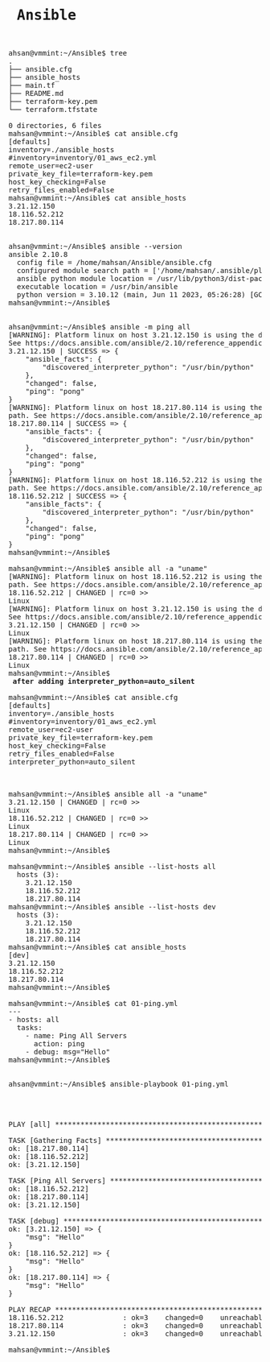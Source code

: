 <pre>
<h1> Ansible </h1>

ahsan@vmmint:~/Ansible$ tree
.
├── ansible.cfg
├── ansible_hosts
├── main.tf
├── README.md
├── terraform-key.pem
└── terraform.tfstate

0 directories, 6 files
mahsan@vmmint:~/Ansible$ cat ansible.cfg 
[defaults]
inventory=./ansible_hosts
#inventory=inventory/01_aws_ec2.yml
remote_user=ec2-user
private_key_file=terraform-key.pem
host_key_checking=False
retry_files_enabled=False
mahsan@vmmint:~/Ansible$ cat ansible_hosts 
3.21.12.150
18.116.52.212
18.217.80.114


ahsan@vmmint:~/Ansible$ ansible --version
ansible 2.10.8
  config file = /home/mahsan/Ansible/ansible.cfg
  configured module search path = ['/home/mahsan/.ansible/plugins/modules', '/usr/share/ansible/plugins/modules']
  ansible python module location = /usr/lib/python3/dist-packages/ansible
  executable location = /usr/bin/ansible
  python version = 3.10.12 (main, Jun 11 2023, 05:26:28) [GCC 11.4.0]
mahsan@vmmint:~/Ansible$ 


ahsan@vmmint:~/Ansible$ ansible -m ping all
[WARNING]: Platform linux on host 3.21.12.150 is using the discovered Python interpreter at /usr/bin/python, but future installation of another Python interpreter could change the meaning of that path.
See https://docs.ansible.com/ansible/2.10/reference_appendices/interpreter_discovery.html for more information.
3.21.12.150 | SUCCESS => {
    "ansible_facts": {
        "discovered_interpreter_python": "/usr/bin/python"
    },
    "changed": false,
    "ping": "pong"
}
[WARNING]: Platform linux on host 18.217.80.114 is using the discovered Python interpreter at /usr/bin/python, but future installation of another Python interpreter could change the meaning of that
path. See https://docs.ansible.com/ansible/2.10/reference_appendices/interpreter_discovery.html for more information.
18.217.80.114 | SUCCESS => {
    "ansible_facts": {
        "discovered_interpreter_python": "/usr/bin/python"
    },
    "changed": false,
    "ping": "pong"
}
[WARNING]: Platform linux on host 18.116.52.212 is using the discovered Python interpreter at /usr/bin/python, but future installation of another Python interpreter could change the meaning of that
path. See https://docs.ansible.com/ansible/2.10/reference_appendices/interpreter_discovery.html for more information.
18.116.52.212 | SUCCESS => {
    "ansible_facts": {
        "discovered_interpreter_python": "/usr/bin/python"
    },
    "changed": false,
    "ping": "pong"
}
mahsan@vmmint:~/Ansible$ 

mahsan@vmmint:~/Ansible$ ansible all -a "uname"
[WARNING]: Platform linux on host 18.116.52.212 is using the discovered Python interpreter at /usr/bin/python, but future installation of another Python interpreter could change the meaning of that
path. See https://docs.ansible.com/ansible/2.10/reference_appendices/interpreter_discovery.html for more information.
18.116.52.212 | CHANGED | rc=0 >>
Linux
[WARNING]: Platform linux on host 3.21.12.150 is using the discovered Python interpreter at /usr/bin/python, but future installation of another Python interpreter could change the meaning of that path.
See https://docs.ansible.com/ansible/2.10/reference_appendices/interpreter_discovery.html for more information.
3.21.12.150 | CHANGED | rc=0 >>
Linux
[WARNING]: Platform linux on host 18.217.80.114 is using the discovered Python interpreter at /usr/bin/python, but future installation of another Python interpreter could change the meaning of that
path. See https://docs.ansible.com/ansible/2.10/reference_appendices/interpreter_discovery.html for more information.
18.217.80.114 | CHANGED | rc=0 >>
Linux
mahsan@vmmint:~/Ansible$ 
<b> after adding interpreter_python=auto_silent </b>

mahsan@vmmint:~/Ansible$ cat ansible.cfg 
[defaults]
inventory=./ansible_hosts
#inventory=inventory/01_aws_ec2.yml
remote_user=ec2-user
private_key_file=terraform-key.pem
host_key_checking=False
retry_files_enabled=False
interpreter_python=auto_silent



mahsan@vmmint:~/Ansible$ ansible all -a "uname"
3.21.12.150 | CHANGED | rc=0 >>
Linux
18.116.52.212 | CHANGED | rc=0 >>
Linux
18.217.80.114 | CHANGED | rc=0 >>
Linux
mahsan@vmmint:~/Ansible$ 

mahsan@vmmint:~/Ansible$ ansible --list-hosts all
  hosts (3):
    3.21.12.150
    18.116.52.212
    18.217.80.114
mahsan@vmmint:~/Ansible$ ansible --list-hosts dev
  hosts (3):
    3.21.12.150
    18.116.52.212
    18.217.80.114
mahsan@vmmint:~/Ansible$ cat ansible_hosts 
[dev]
3.21.12.150
18.116.52.212
18.217.80.114
mahsan@vmmint:~/Ansible$ 

mahsan@vmmint:~/Ansible$ cat 01-ping.yml 
---
- hosts: all
  tasks:
    - name: Ping All Servers
      action: ping
    - debug: msg="Hello"
mahsan@vmmint:~/Ansible$ 


ahsan@vmmint:~/Ansible$ ansible-playbook 01-ping.yml 




PLAY [all] ***********************************************************************************************************************************************************************************************

TASK [Gathering Facts] ***********************************************************************************************************************************************************************************
ok: [18.217.80.114]
ok: [18.116.52.212]
ok: [3.21.12.150]

TASK [Ping All Servers] **********************************************************************************************************************************************************************************
ok: [18.116.52.212]
ok: [18.217.80.114]
ok: [3.21.12.150]

TASK [debug] *********************************************************************************************************************************************************************************************
ok: [3.21.12.150] => {
    "msg": "Hello"
}
ok: [18.116.52.212] => {
    "msg": "Hello"
}
ok: [18.217.80.114] => {
    "msg": "Hello"
}

PLAY RECAP ***********************************************************************************************************************************************************************************************
18.116.52.212              : ok=3    changed=0    unreachable=0    failed=0    skipped=0    rescued=0    ignored=0   
18.217.80.114              : ok=3    changed=0    unreachable=0    failed=0    skipped=0    rescued=0    ignored=0   
3.21.12.150                : ok=3    changed=0    unreachable=0    failed=0    skipped=0    rescued=0    ignored=0   

mahsan@vmmint:~/Ansible$ 




</pre>
